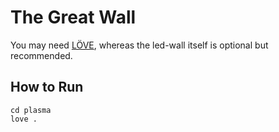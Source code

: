# The Great Wall

You may need [LÖVE](http://love2d.org/), whereas the led-wall itself is optional but recommended.

## How to Run

	cd plasma
	love .
